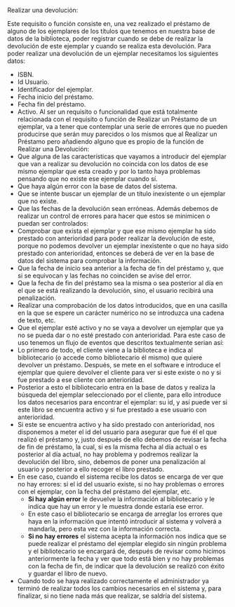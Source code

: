 Realizar una devolución:

Este requisito o función consiste en, una vez realizado el préstamo de alguno de los ejemplares de los títulos que tenemos en nuestra base de datos de la biblioteca, poder registrar cuando se debe de realizar la devolución de este ejemplar y cuando se realiza esta devolución.
Para poder realizar una devolución de un ejemplar necesitamos los siguientes datos:
-	ISBN.
-	Id Usuario.
-	Identificador del ejemplar.
-	Fecha inicio del préstamo.
-	Fecha fin del préstamo.
-	Activo.
Al ser un requisito o funcionalidad que está totalmente relacionada con el requisito o función de Realizar un Préstamo de un ejemplar, va a tener que contemplar una serie de errores que no pueden producirse que serán muy parecidos o los mismos que al Realizar un Préstamo pero añadiendo alguno que es propio de la función de Realizar una Devolución:
- Que alguna de las características que vayamos a introducir del ejemplar que van a realizar su devolución no coincida con los datos de ese mismo ejemplar que esta creado y por lo tanto haya problemas pensando que no existe ese ejemplar cuando sí.
- Que haya algún error con la base de datos del sistema.
- Que se intente buscar un ejemplar de un título inexistente o un ejemplar que no existe.
- Que las fechas de la devolución sean erróneas.
Además debemos de realizar un control de errores para hacer que estos se minimicen o puedan ser controlados:
-	Comprobar que exista el ejemplar y que ese mismo ejemplar ha sido prestado con anterioridad para poder realizar la devolución de este, porque no podemos devolver un ejemplar inexistente o que no haya sido prestado con anterioridad, entonces se deberá de ver en la base de datos del sistema para comprobar la información.
-	Que la fecha de inicio sea anterior a la fecha de fin del préstamo y, que si se equivocan y las fechas no coinciden se avise del error. 
-	Que la fecha de fin del préstamo sea la misma o sea posterior al día en el que se está realizando la devolución, sino, el usuario recibirá una penalización.
-	Realizar una comprobación de los datos introducidos, que en una casilla en la que se espere un carácter numérico no se introduzca una cadena de texto, etc.
- 	Que el ejemplar esté activo y no se vaya a devolver un ejemplar que ya no se pueda dar o no esté prestado con anterioridad.
Para este caso de uso tenemos un flujo de eventos que descritos textualmente serian así:
- Lo primero de todo, el cliente viene a la biblioteca e indica al bibliotecario (o accede como bibliotecario él mismo) que quiere devolver un préstamo. Después, se mete en el software e introduce el ejemplar que quiere devolver el cliente para ver si este existe o no y si fue prestado a ese cliente con anterioridad.
- Posterior a esto el bibliotecario entra en la base de datos y realiza la búsqueda del ejemplar seleccionado por el cliente, para ello introduce los datos necesarios para encontrar el ejemplar: su id, y así puede ver si este libro se encuentra activo y si fue prestado a ese usuario con anterioridad.
- Si este se encuentra activo y ha sido prestado con anterioridad, nos disponemos a meter el id del usuario para asegurar que fue él el que realizó el préstamo y, justo después de ello debemos de revisar la fecha de fin de préstamo, la cual, si es la misma fecha al día actual o es posterior al día actual, no hay problema y podremos realizar la devolución del libro, sino, debemos de poner una penalización al usuario y posterior a ello recoger el libro prestado.
- En ese caso, cuando el sistema recibe los datos se encarga de ver que no hay errores: si el id del usuario existe, si no hay problemas o errores con el ejemplar, con la fecha del préstamo del ejemplar, etc.
    - **Si hay algún error** le devuelve la información al bibliotecario y le indica que hay un error y le muestra donde estaría ese error.
    - En este caso el bibliotecario se encarga de arreglar los errores que haya en la información que intentó introducir al sistema y volverá a mandarla, pero esta vez con la información correcta.
    - **Si no hay errores** el sistema acepta la información nos indica que se puede realizar el préstamo del ejemplar elegido sin ningún problema y el bibliotecario se encargará de, después de revisar como hicimos anteriormente la fecha y ver que todo está bien y no hay problemas con la fecha de fin, de indicar que la devolución se realizó con éxito y guardar el libro de nuevo.
- Cuando todo se haya realizado correctamente el administrador ya terminó de realizar todos los cambios necesarios en el sistema y, para finalizar, si no tiene nada más que realizar, se saldría del sistema.
